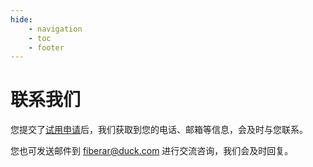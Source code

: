 ```yaml
---
hide:
    - navigation
    - toc
    - footer
---
```


# 联系我们

您提交了[试用申请](./trial/index.md)后，我们获取到您的电话、邮箱等信息，会及时与您联系。

您也可发送邮件到 <fiberar@duck.com> 进行交流咨询，我们会及时回复。
